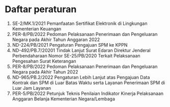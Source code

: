 # Daftar peraturan

 1. SE-2/MK.1/2021 Pemanfaatan Sertifikat Elektronik di Lingkungan Kementerian Keuangan
 1. PER-8/PB/2022 Pedoman Pelaksanaan Penerimaan dan Pengeluaran Negara pada Akhir Tahun Anggaran 2022
 1. ND-224/PB/2021 Pengaturan Pengajuan SPM ke KPPN
 1. ND-492/PB.7/20201 Tindak Lanjut Surat Edaran Direktur Jenderal Perbendaharaan Nomor SE-25/PB/2020 Terkait Pelaksanaan Pengesahan Surat Keterangan
 1. PER-8/PB/2022 Pedoman Pelaksanaan Penerimaan dan Pengeluaran Negara pada Akhir Tahun 2022
 1. ND-965/PB.2/2022 Pengaturan Lebih Lanjut atas Pengajuan Data Kontrak dan SPM di Luar Batas Waktu serta Layanan Penerimaan SPM di Luar Jam Layanan
 1. PER-5/PB/2022 Petunjuk Teknis Penilaian Indikator Kinerja Pelaksanaan Anggaran Belanja Kementerian Negara/Lembaga
